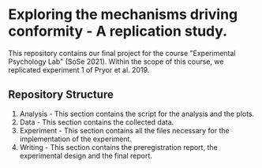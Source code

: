 # Exploring the mechanisms driving conformity - A replication study. 

This repository contains our final project for the course "Experimental Psychology Lab" (SoSe 2021). Within the scope of this course, we replicated experiment 1 of Pryor et al. 2019.

## Repository Structure

1. Analysis - This section contains the script for the analysis and the plots. 
2. Data - This section contains the collected data. 
3. Experiment - This section contains all the files necessary for the implementation of the experiment. 
4. Writing - This section contains the preregistration report, the experimental design and the final report.
